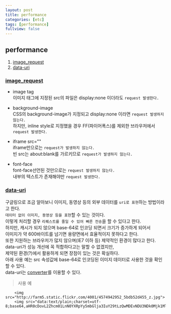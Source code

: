 ```yaml
---
layout: post
title: performance
categories: [etc]
tags: [performance]
fullview: false
---
```


## performance
1. [image_request](#image_request)  
1. [data-uri](#data-uri)  

### <a href="#" name="image_request">image_request</a>  
- image tag  
    이미지 태그에 지정된 src의 파일은 display:none 이더라도 `request 발생한다.`  

- background-image  
    CSS의 background-image가 지정되고 display:none 이라면 `request 발생하지 않는다.`  
    하지만, inline style로 지정했을 경우 FF(파이어폭스)를 제외한 브라우저에서 `request 발생한다.`  

- iframe src=""  
    iframe만으로는 `request가 발생하지 않는다.`  
    빈 src는 about:blank를 가르키므로 `request가 발생하지 않는다.`  

- font-face  
    font-face선언된 것만으로는 `request 발생하지 않는다.`  
    내부의 텍스트가 존재해야만 `request 발생한다.`  

### <a href="#" name="data-uri">data-uri</a>  
구글링으로 조금 알아보니 이미지, 동영상 등의 외부 데이터를 `uri로 표현`하는 방법이라고 한다.  
`데이터 없이 이미지, 동영상 등을 표현`할 수 있는 것이다.  
이렇게 처리할 경우 `리퀘스트를 줄일 수 있어 빠른 전송`을 할 수 있다고 한다.  
하지만, 캐시가 되지 않으며 base-64로 인코딩 되면서 크기가 증가하게 되어서  
이미지가 약 600바이트를 넘기면 용량면에서 효율적이지 못하다고 한다.  
또한 지원하는 브라우저가 많지 않으며(IE7 이하 등) 제약적인 환경이 많다고 한다.  
data-uri가 성능 개선에 꼭 적합하다고는 말할 수 없겠지만,  
제약된 환경(?)에서 활용하게 되면 장점이 있는 것은 확실하다.  
아래 사용 예는 src 속성값에 base-64로 인코딩된 이미지 데이터로 사용한 것을 확인할 수 있다.  
data-uri는 <a href="http://dopiaza.org/tools/datauri/index.php">converter</a>를 이용할 수 있다.  

> 사용 예
	
		<img src="http://farm5.static.flickr.com/4001/4574942952_5bdb52d455_z.jpg">
		<img src="data:text/plain;charset=utf-8;base64,aHR0cDovL2Zhcm01LnN0YXRpYy5mbGlja3IuY29tLzQwMDEvNDU3NDk0Mjk1Ml81YmRiNTJkNDU1X3ouanBn">